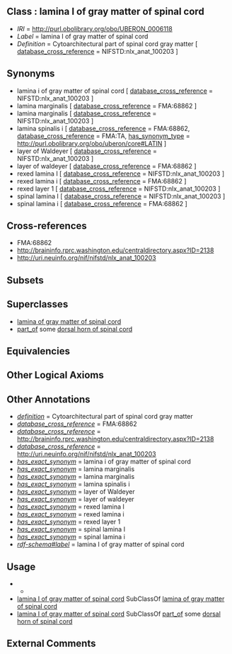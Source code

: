 
## Class : lamina I of gray matter of spinal cord

 * *IRI* = http://purl.obolibrary.org/obo/UBERON_0006118
 * *Label* = lamina I of gray matter of spinal cord
 * *Definition* = Cytoarchitectural part of spinal cord gray matter [ [database_cross_reference](../../ef/oboInOwl#hasDbXref.md) = NIFSTD:nlx_anat_100203 ]

## Synonyms

 * lamina i of gray matter of spinal cord [ [database_cross_reference](../../ef/oboInOwl#hasDbXref.md) = NIFSTD:nlx_anat_100203 ]
 * lamina marginalis [ [database_cross_reference](../../ef/oboInOwl#hasDbXref.md) = FMA:68862 ]
 * lamina marginalis [ [database_cross_reference](../../ef/oboInOwl#hasDbXref.md) = NIFSTD:nlx_anat_100203 ]
 * lamina spinalis i [ [database_cross_reference](../../ef/oboInOwl#hasDbXref.md) = FMA:68862, [database_cross_reference](../../ef/oboInOwl#hasDbXref.md) = FMA:TA, [has_synonym_type](../../pe/oboInOwl#hasSynonymType.md) = http://purl.obolibrary.org/obo/uberon/core#LATIN ]
 * layer of Waldeyer [ [database_cross_reference](../../ef/oboInOwl#hasDbXref.md) = NIFSTD:nlx_anat_100203 ]
 * layer of waldeyer [ [database_cross_reference](../../ef/oboInOwl#hasDbXref.md) = FMA:68862 ]
 * rexed lamina I [ [database_cross_reference](../../ef/oboInOwl#hasDbXref.md) = NIFSTD:nlx_anat_100203 ]
 * rexed lamina i [ [database_cross_reference](../../ef/oboInOwl#hasDbXref.md) = FMA:68862 ]
 * rexed layer 1 [ [database_cross_reference](../../ef/oboInOwl#hasDbXref.md) = NIFSTD:nlx_anat_100203 ]
 * spinal lamina I [ [database_cross_reference](../../ef/oboInOwl#hasDbXref.md) = NIFSTD:nlx_anat_100203 ]
 * spinal lamina i [ [database_cross_reference](../../ef/oboInOwl#hasDbXref.md) = FMA:68862 ]

## Cross-references

 * FMA:68862
 * http://braininfo.rprc.washington.edu/centraldirectory.aspx?ID=2138
 * http://uri.neuinfo.org/nif/nifstd/nlx_anat_100203

## Subsets


## Superclasses

 * [lamina of gray matter of spinal cord](../../UBERON/70/UBERON_0016570.md)
 * [part_of](../../BFO/50/BFO_0000050.md) some [dorsal horn of spinal cord](../../UBERON/56/UBERON_0002256.md)

## Equivalencies


## Other Logical Axioms


## Other Annotations

 * *[definition](../../IAO/15/IAO_0000115.md)* = Cytoarchitectural part of spinal cord gray matter
 * *[database_cross_reference](../../ef/oboInOwl#hasDbXref.md)* = FMA:68862
 * *[database_cross_reference](../../ef/oboInOwl#hasDbXref.md)* = http://braininfo.rprc.washington.edu/centraldirectory.aspx?ID=2138
 * *[database_cross_reference](../../ef/oboInOwl#hasDbXref.md)* = http://uri.neuinfo.org/nif/nifstd/nlx_anat_100203
 * *[has_exact_synonym](../../ym/oboInOwl#hasExactSynonym.md)* = lamina i of gray matter of spinal cord
 * *[has_exact_synonym](../../ym/oboInOwl#hasExactSynonym.md)* = lamina marginalis
 * *[has_exact_synonym](../../ym/oboInOwl#hasExactSynonym.md)* = lamina marginalis
 * *[has_exact_synonym](../../ym/oboInOwl#hasExactSynonym.md)* = lamina spinalis i
 * *[has_exact_synonym](../../ym/oboInOwl#hasExactSynonym.md)* = layer of Waldeyer
 * *[has_exact_synonym](../../ym/oboInOwl#hasExactSynonym.md)* = layer of waldeyer
 * *[has_exact_synonym](../../ym/oboInOwl#hasExactSynonym.md)* = rexed lamina I
 * *[has_exact_synonym](../../ym/oboInOwl#hasExactSynonym.md)* = rexed lamina i
 * *[has_exact_synonym](../../ym/oboInOwl#hasExactSynonym.md)* = rexed layer 1
 * *[has_exact_synonym](../../ym/oboInOwl#hasExactSynonym.md)* = spinal lamina I
 * *[has_exact_synonym](../../ym/oboInOwl#hasExactSynonym.md)* = spinal lamina i
 * *[rdf-schema#label](../../el/rdf-schema#label.md)* = lamina I of gray matter of spinal cord

## Usage

 * -
 * [lamina I of gray matter of spinal cord](../../UBERON/18/UBERON_0006118.md) SubClassOf [lamina of gray matter of spinal cord](../../UBERON/70/UBERON_0016570.md)
 * [lamina I of gray matter of spinal cord](../../UBERON/18/UBERON_0006118.md) SubClassOf [part_of](../../BFO/50/BFO_0000050.md) some [dorsal horn of spinal cord](../../UBERON/56/UBERON_0002256.md)

## External Comments


